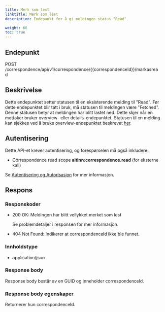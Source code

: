 ```yaml
---
title: Merk som lest
linktitle: Merk som lest
description: Endepunkt for å gi meldingen status "Read".

weight: 60
toc: true
---
```


## Endepunkt

POST /correspondence/api/v1/correspondence/{{correspondenceId}}/markasread

## Beskrivelse

Dette endepunktet setter statusen til en eksisterende melding til "Read". Før dette endepunktet blir tatt i bruk, må statusen til meldingen være "Fetched". Denne statusen betyr at meldingen har blitt lastet ned. Dette skjer når en mottaker bruker overview- eller details-endepunktet. Statusen til en melding kan sjekkes ved å bruke overview-endepunktet beskrevet [her](https://docs.altinn.studio/api/correspondence/spec/#/Correspondence/get_correspondence_api_v1_correspondence__correspondenceId_).

## Autentisering

Dette API-et krever autentisering, og forespørselen må også inkludere:

- Correspondence read scope __altinn:correspondence.read__ (for eksterne kall)

Se [Autentisering og Autorisasjon](/notifications/reference/api/#authentication--authorization) for mer informasjon.

## Respons

### Responskoder

- 200 OK: Meldingen har blitt vellykket merket som lest

  Se problemdetaljer i responsen for mer informasjon.
- 404 Not Found: Indikerer at correspondenceId ikke ble funnet.

### Innholdstype

- application/json

### Response body

Response body består av en GUID og inneholder correspondenceId.

### Response body egenskaper

Returnerer kun correspondenceId.
